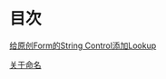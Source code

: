 # 目次

[给原创Form的String Control添加Lookup](https://sxbjxjy.github.io/ximo/AddLookupStringControl)

[关于命名](https://sxbjxjy.github.io/ximo/201028_Naming)

